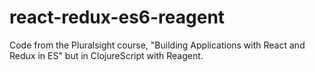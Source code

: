 # react-redux-es6-reagent
Code from the Pluralsight course, "Building Applications with React and Redux in ES" but in ClojureScript with Reagent.
